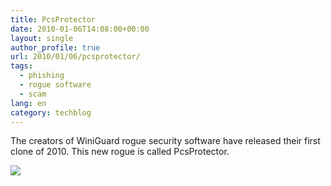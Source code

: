 ```yaml
---
title: PcsProtector
date: 2010-01-06T14:08:00+00:00
layout: single
author_profile: true
url: 2010/01/06/pcsprotector/
tags:
  - phishing
  - rogue software
  - scam
lang: en
category: techblog
---
```

The creators of WiniGuard rogue security software have released their first clone of 2010. This new rogue is called PcsProtector.

<div>
</div>

<div>
  <a href="http://4.bp.blogspot.com/_vaUVXcmC3OI/S0SSMpmP8gI/AAAAAAAAAkQ/OEiRf2poN_A/s1600-h/PcsProtector.jpg" imageanchor="1"><img border="0" src="http://4.bp.blogspot.com/_vaUVXcmC3OI/S0SSMpmP8gI/AAAAAAAAAkQ/OEiRf2poN_A/s640/PcsProtector.jpg" /></a>
</div>

<div>
</div>